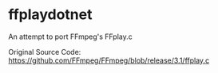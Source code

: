 # ffplaydotnet
An attempt to port FFmpeg's FFplay.c

Original Source Code: https://github.com/FFmpeg/FFmpeg/blob/release/3.1/ffplay.c
